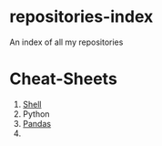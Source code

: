 # repositories-index
An index of all my repositories


# Cheat-Sheets
1. <a href='https://github.com/ftrajano/shell-cheatsheet'>Shell</a>
2. Python
3. <a href='https://github.com/ftrajano/cheatsheet-pandas/tree/main'>Pandas</a>
4. 
